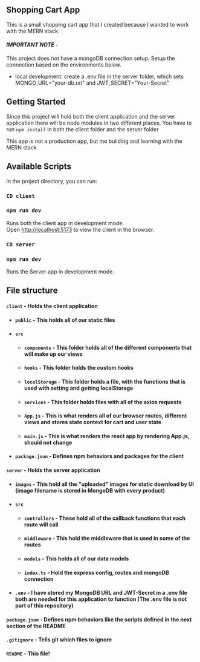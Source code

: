 ## Shopping Cart App

This is a small shopping cart app that I created because I wanted to work with the MERN stack.

#### _**IMPORTANT NOTE**_ -

This project does not have a mongoDB connection setup. Setup the connection based on the environments below.

- local development: create a .env file in the server folder, which sets MONGO_URL="your-db.uri" and JWT_SECRET="Your-Secret"

## Getting Started

Since this project will hold both the client application and the server application there will be node modules in two different places. You have to run `npm install` in both the client folder and the server folder

This app is not a production app, but me building and learning with the MERN stack

## Available Scripts

In the project directory, you can run:

### `CD client`

### `npm run dev`

Runs both the client app in development mode.<br>
Open [http://localhost:5173](http://localhost:5173) to view the client in the browser.

### `CD server`

### `npm run dev`

Runs the Server app in development mode.<br>

## File structure

#### `client` - Holds the client application

- #### `public` - This holds all of our static files
- #### `src`
  - #### `components` - This folder holds all of the different components that will make up our views
  - #### `hooks` - This folder holds the custom hooks
  - #### `localStorage` - This folder holds a file, with the functions that is used with setting and getting localStorage
  - #### `services` - This folder holds files with all of the axios requests
  - #### `App.js` - This is what renders all of our browser routes, different views and stores state context for cart and user state
  - #### `main.js` - This is what renders the react app by rendering App.js, should not change
- #### `package.json` - Defines npm behaviors and packages for the client

#### `server` - Holds the server application

- #### `images` - This hold all the "uploaded" images for static download by UI (image filename is stored in MongoDB with every product)
- #### `src`

  - #### `controllers` - These hold all of the callback functions that each route will call
  - #### `middleware` - This hold the middleware that is used in some of the routes
  - #### `models` - This holds all of our data models
  - #### `index.ts` - Hold the express config, routes and mongoDB connection

- #### `.env` - I have stored my MongoDB URL and JWT-Secret in a .env file both are needed for this application to function (The .env file is not part of this repository)

#### `package.json` - Defines npm behaviors like the scripts defined in the next section of the README

#### `.gitignore` - Tells git which files to ignore

#### `README` - This file!

